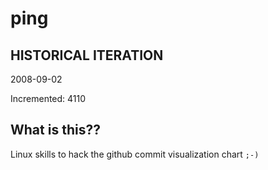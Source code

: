 # ping

## HISTORICAL ITERATION
2008-09-02

Incremented: 4110

## What is this?? 
Linux skills to hack the github commit visualization chart `;-)`
